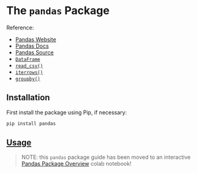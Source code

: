 


# The `pandas` Package

Reference:

  + [Pandas Website](http://pandas.pydata.org/)
  + [Pandas Docs](http://pandas.pydata.org/pandas-docs/stable/)
  + [Pandas Source](https://github.com/pandas-dev/pandas)
  + [`DataFrame`](https://pandas.pydata.org/pandas-docs/stable/generated/pandas.DataFrame.html) 
  + [`read_csv()`](https://pandas.pydata.org/pandas-docs/stable/reference/api/pandas.read_csv.html)
  + [`iterrows()`](http://pandas.pydata.org/pandas-docs/stable/reference/api/pandas.DataFrame.iterrows.html)
  + [`groupby()`](https://pandas.pydata.org/pandas-docs/stable/reference/api/pandas.DataFrame.groupby.html)

## Installation

First install the package using Pip, if necessary:

```sh
pip install pandas
```

## [Usage](https://colab.research.google.com/drive/1v5ySM0JmW1bXXnK5Kuozj_FOSlcqAM_w?usp=sharing)

> NOTE: this `pandas` package guide has been moved to an interactive [Pandas Package Overview](https://colab.research.google.com/drive/1v5ySM0JmW1bXXnK5Kuozj_FOSlcqAM_w?usp=sharing) colab notebook!
